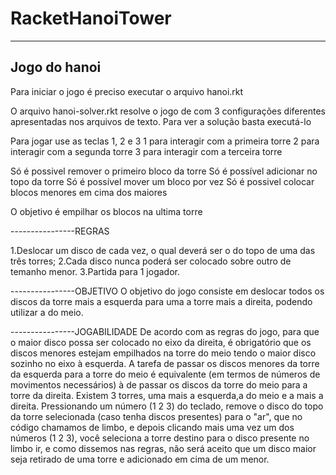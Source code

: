 # RacketHanoiTower
-------------------------------------------------------
## Jogo do hanoi

Para iniciar o jogo é preciso executar o arquivo hanoi.rkt

O arquivo hanoi-solver.rkt resolve o jogo de com 3 configurações diferentes
apresentadas nos arquivos de texto. Para ver a solução basta executá-lo

Para jogar use as teclas 1, 2 e 3
1 para interagir com a primeira torre
2 para interagir com a segunda torre
3 para interagir com a terceira torre

Só é possivel remover o primeiro bloco da torre
Só é possível adicionar no topo da torre
Só é possível mover um bloco por vez
Só é possivel colocar blocos menores em cima dos maiores
 
O objetivo é empilhar os blocos na ultima torre

----------------REGRAS

1.Deslocar um disco de cada vez, o qual deverá ser o do topo de uma das três torres;
2.Cada disco nunca poderá ser colocado sobre outro de temanho menor.
3.Partida para 1 jogador.

----------------OBJETIVO
O objetivo do jogo consiste em deslocar todos os discos da torre mais a esquerda para uma a torre mais a direita, podendo utilizar a do meio.

----------------JOGABILIDADE
De acordo com as regras do jogo, para que o maior disco possa ser colocado
no eixo da direita, é obrigatório que os discos menores estejam empilhados 
na torre do meio tendo o maior disco sozinho no eixo à esquerda. A tarefa
de passar os discos menores da torre da esquerda para a torre do meio é
equivalente (em termos de números de movimentos necessários) à de passar os
discos da torre do meio para a torre da direita.
Existem 3 torres, uma mais a esquerda,a do meio e a mais a direita. Pressionando um número (1 2 3) do teclado, remove o disco do topo da torre selecionada (caso tenha discos presentes) 
para o "ar", que no código chamamos de limbo, e depois clicando mais uma vez um dos números (1 2 3), você seleciona a torre destino para o disco presente no limbo ir,
e como dissemos nas regras, não será aceito que um disco maior seja retirado de uma torre e adicionado em cima de um menor.

